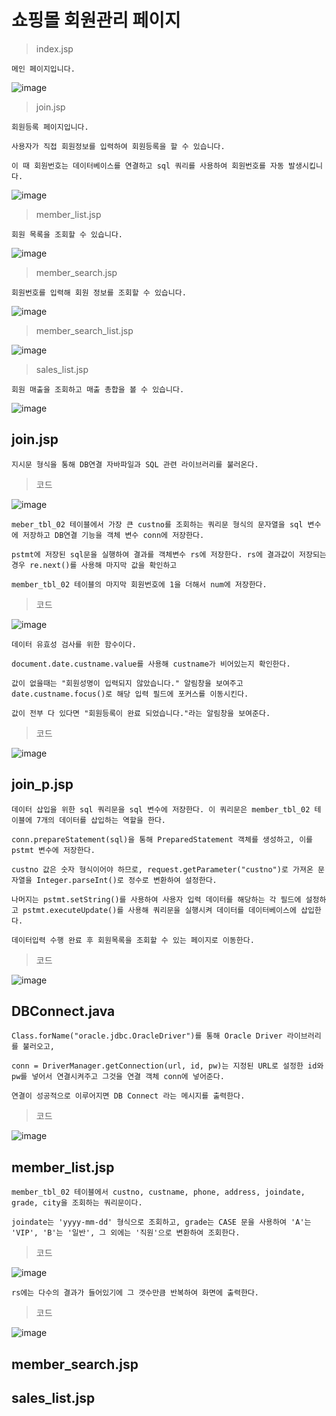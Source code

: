 # 쇼핑몰 회원관리 페이지

> index.jsp 

    메인 페이지입니다.

![image](https://github.com/user-attachments/assets/6196516e-fadf-446b-b021-c0181a4a84e0)

> join.jsp

    회원등록 페이지입니다. 

    사용자가 직접 회원정보를 입력하여 회원등록을 할 수 있습니다.
    
    이 때 회원번호는 데이터베이스를 연결하고 sql 쿼리를 사용하여 회원번호를 자동 발생시킵니다.

![image](https://github.com/user-attachments/assets/ad2ec725-411b-457f-9697-6379905f6968)

> member_list.jsp

    회원 목록을 조회할 수 있습니다.
    
![image](https://github.com/user-attachments/assets/b3b3cd3d-6fec-403c-8c4c-9ee386a4c8e0)

> member_search.jsp
    
    회원번호를 입력해 회원 정보를 조회할 수 있습니다.

![image](https://github.com/user-attachments/assets/5944e38a-69b5-48a4-9c7f-a69a6c182de8)

> member_search_list.jsp

![image](https://github.com/user-attachments/assets/cda62eca-9cc0-4f4a-808c-4e338b1b6816)

> sales_list.jsp

    회원 매출을 조회하고 매출 총합을 볼 수 있습니다.

![image](https://github.com/user-attachments/assets/f8eebb0a-caf1-41cd-af2e-1998c9436635)


## join.jsp

    지시문 형식을 통해 DB연결 자바파일과 SQL 관련 라이브러리를 불러온다.

> 코드

![image](https://github.com/user-attachments/assets/d8ee7fdc-ce2c-4193-b88b-ccd17c8a62a4)

    meber_tbl_02 테이블에서 가장 큰 custno를 조회하는 쿼리문 형식의 문자열을 sql 변수에 저장하고 DB연결 기능을 객체 변수 conn에 저장한다.

    pstmt에 저장된 sql문을 실행하여 결과를 객체변수 rs에 저장한다. rs에 결과값이 저장되는 경우 re.next()를 사용해 마지막 값을 확인하고

    member_tbl_02 테이블의 마지막 회원번호에 1을 더해서 num에 저장한다.

> 코드

![image](https://github.com/user-attachments/assets/fff176fe-407a-4300-a4fa-d042fe66e305)

    데이터 유효성 검사를 위한 함수이다.

    document.date.custname.value를 사용해 custname가 비어있는지 확인한다.

    값이 없을때는 "회원성명이 입력되지 않았습니다." 알림창을 보여주고 date.custname.focus()로 해당 입력 필드에 포커스를 이동시킨다.

    값이 전부 다 있다면 "회원등록이 완료 되었습니다."라는 알림창을 보여준다.

> 코드

![image](https://github.com/user-attachments/assets/3bf4a1ec-162e-42d7-8bab-4c38728cf634)


## join_p.jsp

    데이터 삽입을 위한 sql 쿼리문을 sql 변수에 저장한다. 이 쿼리문은 member_tbl_02 테이블에 7개의 데이터를 삽입하는 역할을 한다.

    conn.prepareStatement(sql)을 통해 PreparedStatement 객체를 생성하고, 이를 pstmt 변수에 저장한다.

    custno 값은 숫자 형식이어야 하므로, request.getParameter("custno")로 가져온 문자열을 Integer.parseInt()로 정수로 변환하여 설정한다. 

    나머지는 pstmt.setString()를 사용하여 사용자 입력 데이터를 해당하는 각 필드에 설정하고 pstmt.executeUpdate()를 사용해 쿼리문을 실행시켜 데이터를 데이터베이스에 삽입한다.

    데이터입력 수행 완료 후 회원목록을 조회할 수 있는 페이지로 이동한다.

> 코드

![image](https://github.com/user-attachments/assets/e75c3426-6677-4dbc-a9a0-14d08e5b397a)

## DBConnect.java

    Class.forName("oracle.jdbc.OracleDriver")를 통해 Oracle Driver 라이브러리를 불러오고,

    conn = DriverManager.getConnection(url, id, pw)는 지정된 URL로 설정한 id와 pw를 넣어서 연결시켜주고 그것을 연결 객체 conn에 넣어준다.

    연결이 성공적으로 이루어지면 DB Connect 라는 메시지를 출력한다.

> 코드

![image](https://github.com/user-attachments/assets/59c6f156-0d07-4822-a238-71b8885544a6)

## member_list.jsp

    member_tbl_02 테이블에서 custno, custname, phone, address, joindate, grade, city을 조회하는 쿼리문이다.
    
    joindate는 'yyyy-mm-dd' 형식으로 조회하고, grade는 CASE 문을 사용하여 'A'는 'VIP', 'B'는 '일반', 그 외에는 '직원'으로 변환하여 조회한다.

> 코드

![image](https://github.com/user-attachments/assets/17dde4cc-c8b1-41d8-b6f1-afc961176fc5)

    rs에는 다수의 결과가 들어있기에 그 갯수만큼 반복하여 화면에 출력한다.

> 코드

![image](https://github.com/user-attachments/assets/b56a8780-24e9-4a92-86ef-c39a6f6bf909)

## member_search.jsp



## sales_list.jsp

